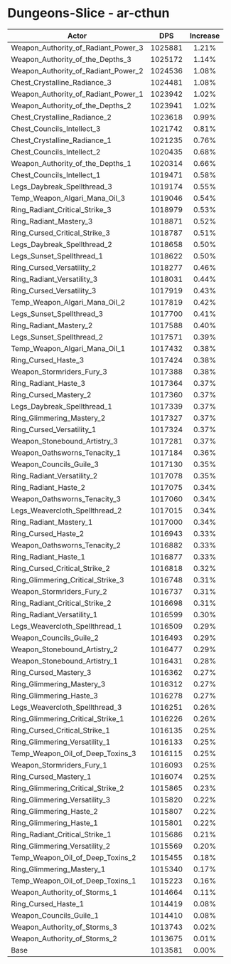 # Dungeons-Slice - ar-cthun
| Actor | DPS | Increase |
|---|:---:|:---:|
|Weapon_Authority_of_Radiant_Power_3|1025881|1.21%|
|Weapon_Authority_of_the_Depths_3|1025172|1.14%|
|Weapon_Authority_of_Radiant_Power_2|1024536|1.08%|
|Chest_Crystalline_Radiance_3|1024481|1.08%|
|Weapon_Authority_of_Radiant_Power_1|1023942|1.02%|
|Weapon_Authority_of_the_Depths_2|1023941|1.02%|
|Chest_Crystalline_Radiance_2|1023618|0.99%|
|Chest_Councils_Intellect_3|1021742|0.81%|
|Chest_Crystalline_Radiance_1|1021235|0.76%|
|Chest_Councils_Intellect_2|1020435|0.68%|
|Weapon_Authority_of_the_Depths_1|1020314|0.66%|
|Chest_Councils_Intellect_1|1019471|0.58%|
|Legs_Daybreak_Spellthread_3|1019174|0.55%|
|Temp_Weapon_Algari_Mana_Oil_3|1019046|0.54%|
|Ring_Radiant_Critical_Strike_3|1018979|0.53%|
|Ring_Radiant_Mastery_3|1018871|0.52%|
|Ring_Cursed_Critical_Strike_3|1018787|0.51%|
|Legs_Daybreak_Spellthread_2|1018658|0.50%|
|Legs_Sunset_Spellthread_1|1018622|0.50%|
|Ring_Cursed_Versatility_2|1018277|0.46%|
|Ring_Radiant_Versatility_3|1018031|0.44%|
|Ring_Cursed_Versatility_3|1017919|0.43%|
|Temp_Weapon_Algari_Mana_Oil_2|1017819|0.42%|
|Legs_Sunset_Spellthread_3|1017700|0.41%|
|Ring_Radiant_Mastery_2|1017588|0.40%|
|Legs_Sunset_Spellthread_2|1017571|0.39%|
|Temp_Weapon_Algari_Mana_Oil_1|1017432|0.38%|
|Ring_Cursed_Haste_3|1017424|0.38%|
|Weapon_Stormriders_Fury_3|1017388|0.38%|
|Ring_Radiant_Haste_3|1017364|0.37%|
|Ring_Cursed_Mastery_2|1017360|0.37%|
|Legs_Daybreak_Spellthread_1|1017339|0.37%|
|Ring_Glimmering_Mastery_2|1017327|0.37%|
|Ring_Cursed_Versatility_1|1017324|0.37%|
|Weapon_Stonebound_Artistry_3|1017281|0.37%|
|Weapon_Oathsworns_Tenacity_1|1017184|0.36%|
|Weapon_Councils_Guile_3|1017130|0.35%|
|Ring_Radiant_Versatility_2|1017078|0.35%|
|Ring_Radiant_Haste_2|1017075|0.34%|
|Weapon_Oathsworns_Tenacity_3|1017060|0.34%|
|Legs_Weavercloth_Spellthread_2|1017015|0.34%|
|Ring_Radiant_Mastery_1|1017000|0.34%|
|Ring_Cursed_Haste_2|1016943|0.33%|
|Weapon_Oathsworns_Tenacity_2|1016882|0.33%|
|Ring_Radiant_Haste_1|1016877|0.33%|
|Ring_Cursed_Critical_Strike_2|1016818|0.32%|
|Ring_Glimmering_Critical_Strike_3|1016748|0.31%|
|Weapon_Stormriders_Fury_2|1016737|0.31%|
|Ring_Radiant_Critical_Strike_2|1016698|0.31%|
|Ring_Radiant_Versatility_1|1016599|0.30%|
|Legs_Weavercloth_Spellthread_1|1016509|0.29%|
|Weapon_Councils_Guile_2|1016493|0.29%|
|Weapon_Stonebound_Artistry_2|1016477|0.29%|
|Weapon_Stonebound_Artistry_1|1016431|0.28%|
|Ring_Cursed_Mastery_3|1016362|0.27%|
|Ring_Glimmering_Mastery_3|1016312|0.27%|
|Ring_Glimmering_Haste_3|1016278|0.27%|
|Legs_Weavercloth_Spellthread_3|1016251|0.26%|
|Ring_Glimmering_Critical_Strike_1|1016226|0.26%|
|Ring_Cursed_Critical_Strike_1|1016135|0.25%|
|Ring_Glimmering_Versatility_1|1016133|0.25%|
|Temp_Weapon_Oil_of_Deep_Toxins_3|1016115|0.25%|
|Weapon_Stormriders_Fury_1|1016093|0.25%|
|Ring_Cursed_Mastery_1|1016074|0.25%|
|Ring_Glimmering_Critical_Strike_2|1015865|0.23%|
|Ring_Glimmering_Versatility_3|1015820|0.22%|
|Ring_Glimmering_Haste_2|1015807|0.22%|
|Ring_Glimmering_Haste_1|1015801|0.22%|
|Ring_Radiant_Critical_Strike_1|1015686|0.21%|
|Ring_Glimmering_Versatility_2|1015569|0.20%|
|Temp_Weapon_Oil_of_Deep_Toxins_2|1015455|0.18%|
|Ring_Glimmering_Mastery_1|1015340|0.17%|
|Temp_Weapon_Oil_of_Deep_Toxins_1|1015223|0.16%|
|Weapon_Authority_of_Storms_1|1014664|0.11%|
|Ring_Cursed_Haste_1|1014419|0.08%|
|Weapon_Councils_Guile_1|1014410|0.08%|
|Weapon_Authority_of_Storms_3|1013743|0.02%|
|Weapon_Authority_of_Storms_2|1013675|0.01%|
|Base|1013581|0.00%|
